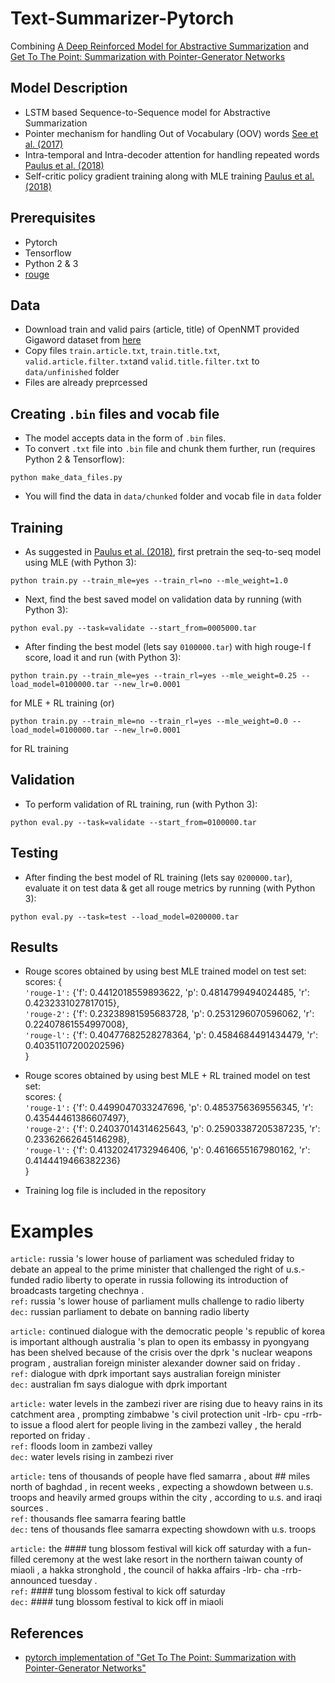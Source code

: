 # Text-Summarizer-Pytorch
Combining [A Deep Reinforced Model for Abstractive Summarization](https://arxiv.org/pdf/1705.04304.pdf) and [Get To The Point: Summarization with Pointer-Generator Networks](https://arxiv.org/pdf/1704.04368.pdf)

## Model Description
* LSTM based Sequence-to-Sequence model for Abstractive Summarization
* Pointer mechanism for handling Out of Vocabulary (OOV) words [See et al. (2017)](https://arxiv.org/pdf/1704.04368.pdf)
* Intra-temporal and Intra-decoder attention for handling repeated words [Paulus et al. (2018)](https://arxiv.org/pdf/1705.04304.pdf)
* Self-critic policy gradient training along with MLE training [Paulus et al. (2018)](https://arxiv.org/pdf/1705.04304.pdf)

## Prerequisites
* Pytorch
* Tensorflow
* Python 2 & 3
* [rouge](https://github.com/pltrdy/rouge) 

## Data
* Download train and valid pairs (article, title) of OpenNMT provided Gigaword dataset from [here](https://github.com/harvardnlp/sent-summary)
* Copy files ```train.article.txt```, ```train.title.txt```, ```valid.article.filter.txt```and ```valid.title.filter.txt``` to ```data/unfinished``` folder
* Files are already preprcessed

## Creating ```.bin``` files and vocab file
* The model accepts data in the form of ```.bin``` files.
* To convert ```.txt``` file into ```.bin``` file and chunk them further, run (requires Python 2 & Tensorflow):
```
python make_data_files.py
```
* You will find the data in ```data/chunked``` folder and vocab file in ```data``` folder

## Training
* As suggested in [Paulus et al. (2018)](https://arxiv.org/pdf/1705.04304.pdf), first pretrain the seq-to-seq model using MLE (with Python 3):
```
python train.py --train_mle=yes --train_rl=no --mle_weight=1.0
```
* Next, find the best saved model on validation data by running (with Python 3):
```
python eval.py --task=validate --start_from=0005000.tar
```
* After finding the best model (lets say ```0100000.tar```) with high rouge-l f score, load it and run (with Python 3):
```
python train.py --train_mle=yes --train_rl=yes --mle_weight=0.25 --load_model=0100000.tar --new_lr=0.0001
```
for MLE + RL training (or)
```
python train.py --train_mle=no --train_rl=yes --mle_weight=0.0 --load_model=0100000.tar --new_lr=0.0001
```
for RL training

## Validation
* To perform validation of RL training, run (with Python 3):
```
python eval.py --task=validate --start_from=0100000.tar
```
## Testing
* After finding the best model of RL training (lets say ```0200000.tar```), evaluate it on test data & get all rouge metrics by running (with Python 3):
```
python eval.py --task=test --load_model=0200000.tar
```

## Results
* Rouge scores obtained by using best MLE trained model on test set:  
scores: {  
```'rouge-1':``` {'f': 0.4412018559893622, 'p': 0.4814799494024485, 'r': 0.4232331027817015},  
```'rouge-2':``` {'f': 0.23238981595683728, 'p': 0.2531296070596062, 'r': 0.22407861554997008},  
```'rouge-l':``` {'f': 0.40477682528278364, 'p': 0.4584684491434479, 'r': 0.40351107200202596}  
}

* Rouge scores obtained by using best MLE + RL trained model on test set:  
scores: {  
```'rouge-1':``` {'f': 0.4499047033247696, 'p': 0.4853756369556345, 'r': 0.43544461386607497},  
```'rouge-2':``` {'f': 0.24037014314625643, 'p': 0.25903387205387235, 'r': 0.23362662645146298},  
```'rouge-l':``` {'f': 0.41320241732946406, 'p': 0.4616655167980162, 'r': 0.4144419466382236}  
}

* Training log file is included in the repository

# Examples
```article:``` russia 's lower house of parliament was scheduled friday to debate an appeal to the prime minister that challenged the right of u.s.-funded radio liberty to operate in russia following its introduction of broadcasts targeting chechnya .  
```ref:``` russia 's lower house of parliament mulls challenge to radio liberty  
```dec:``` russian parliament to debate on banning radio liberty  

```article:``` continued dialogue with the democratic people 's republic of korea is important although australia 's plan to open its embassy in pyongyang has been shelved because of the crisis over the dprk 's nuclear weapons program , australian foreign minister alexander downer said on friday .  
```ref:``` dialogue with dprk important says australian foreign minister  
```dec:``` australian fm says dialogue with dprk important  

```article:``` water levels in the zambezi river are rising due to heavy rains in its catchment area , prompting zimbabwe 's civil protection unit -lrb- cpu -rrb- to issue a flood alert for people living in the zambezi valley , the herald reported on friday .  
```ref:``` floods loom in zambezi valley  
```dec:``` water levels rising in zambezi river  

```article:``` tens of thousands of people have fled samarra , about ## miles north of baghdad , in recent weeks , expecting a showdown between u.s. troops and heavily armed groups within the city , according to u.s. and iraqi sources .  
```ref:``` thousands flee samarra fearing battle  
```dec:``` tens of thousands flee samarra expecting showdown with u.s. troops  

```article:``` the #### tung blossom festival will kick off saturday with a fun-filled ceremony at the west lake resort in the northern taiwan county of miaoli , a hakka stronghold , the council of hakka affairs -lrb- cha -rrb- announced tuesday .  
```ref:``` #### tung blossom festival to kick off saturday  
```dec:``` #### tung blossom festival to kick off in miaoli  

## References
* [pytorch implementation of "Get To The Point: Summarization with Pointer-Generator Networks"](https://github.com/atulkum/pointer_summarizer)
